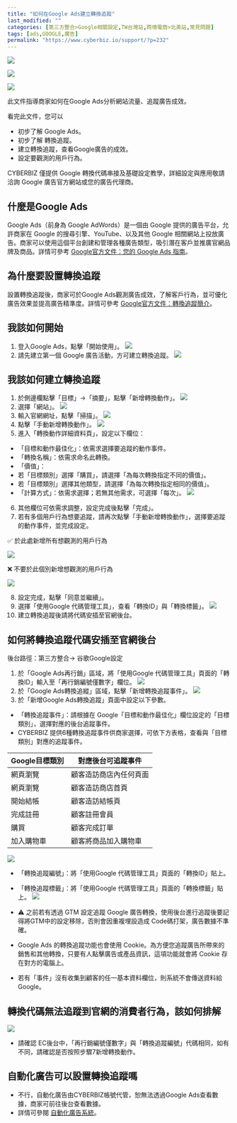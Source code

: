 ```yaml
---
title: "如何在Google Ads建立轉換追蹤"
last_modified: ""
categories: [第三方整合>Google相關設定,TW台灣站,跨境電商>北美站,常見問題]
tags: [ads,GOOGLE,廣告]
permalink: "https://www.cyberbiz.io/support/?p=232"
---
```


![](https://www.cyberbiz.io/support/wp-content/uploads/適用站別.png)

[![](https://www.cyberbiz.io/support/wp-content/uploads/台灣站.png)](https://www.cyberbiz.io/support/?page_id=2490)

[![](https://www.cyberbiz.io/support/wp-content/uploads/北美站.png)](https://www.cyberbiz.io/support/?page_id=9206)

此文件指導商家如何在Google Ads分析網站流量、追蹤廣告成效。

看完此文件，您可以

* 初步了解 Google Ads。
* 初步了解 轉換追蹤。
* 建立轉換追蹤，查看Google廣告的成效。
* 設定要觀測的用戶行為。

CYBERBIZ 僅提供 Google 轉換代碼串接及基礎設定教學，詳細設定與應用敬請洽詢 Google 廣告官方網站或您的廣告代理商。

## 什麼是Google Ads

Google Ads（前身為 Google AdWords）是一個由 Google 提供的廣告平台，允許商家在 Google
的搜尋引擎、YouTube、以及其他 Google
相關網站上投放廣告。商家可以使用這個平台創建和管理各種廣告類型，吸引潛在客戶並推廣官網品牌及商品。詳情可參考 [Google官方文件：您的 Google
Ads 指南](https://support.google.com/google-ads/answer/6146252)。

## 為什麼要設置轉換追蹤

設置轉換追蹤後，商家可於Google Ads觀測廣告成效，了解客戶行為，並可優化廣告效果並提高廣告精準度。詳情可參考
[Google官方文件：轉換追蹤簡介](https://support.google.com/google-ads/answer/1722022?hl=zh-Hant)。

## 我該如何開始

1. 登入Google Ads，點擊「開始使用」。 [![](https://www.cyberbiz.io/support/wp-content/uploads/google-ads轉換追蹤01-1024x490.png)](https://www.cyberbiz.io/support/wp-content/uploads/google-ads轉換追蹤01.png)
2. 請先建立第一個 Google 廣告活動，方可建立轉換追蹤。 [![](https://www.cyberbiz.io/support/wp-content/uploads/google-ads轉換追蹤02-1024x486.png)](https://www.cyberbiz.io/support/wp-content/uploads/google-ads轉換追蹤02.png)



## 我該如何建立轉換追蹤

1. 於側邊欄點擊「目標」→「摘要」，點擊「新增轉換動作」。 [![](https://www.cyberbiz.io/support/wp-content/uploads/google-ads轉換追蹤03-1024x486.png)](https://www.cyberbiz.io/support/wp-content/uploads/google-ads轉換追蹤03.png)
2. 選擇「網站」。 [![](https://www.cyberbiz.io/support/wp-content/uploads/google-ads轉換追蹤04-1024x486.png)](https://www.cyberbiz.io/support/wp-content/uploads/google-ads轉換追蹤04.png)
3. 輸入官網網址，點擊「掃描」。 [![](https://www.cyberbiz.io/support/wp-content/uploads/google-ads轉換追蹤05-1024x486.png)](https://www.cyberbiz.io/support/wp-content/uploads/google-ads轉換追蹤05.png)
4. 點擊「手動新增轉換動作」。 [![](https://www.cyberbiz.io/support/wp-content/uploads/google-ads轉換追蹤06-1024x486.png)](https://www.cyberbiz.io/support/wp-content/uploads/google-ads轉換追蹤06.png)
5. 進入「轉換動作詳細資料頁」，設定以下欄位： 
* 「目標和動作最佳化」：依需求選擇要追蹤的動作事件。
* 「轉換名稱」：依需求命名此轉換。
* 「價值」：
* 若「目標類別」選擇「購買」，請選擇「為每次轉換指定不同的價值」。
* 若「目標類別」選擇其他類型，請選擇「為每次轉換指定相同的價值」。
* 「計算方式」：依需求選擇；若無其他需求，可選擇「每次」。
[![](https://www.cyberbiz.io/support/wp-content/uploads/google-ads轉換追蹤07-1024x717.png)](https://www.cyberbiz.io/support/wp-content/uploads/google-ads轉換追蹤07.png)

6. 其他欄位可依需求調整，設定完成後點擊「完成」。
7. 若有多個用戶行為想要追蹤，請再次點擊「手動新增轉換動作」，選擇要追蹤的動作事件，並完成設定。

✅ 於此處新增所有想觀測的用戶行為

[![](https://www.cyberbiz.io/support/wp-content/uploads/google-ads轉換追蹤06-1024x486.png)](https://www.cyberbiz.io/support/wp-content/uploads/google-ads轉換追蹤06.png)

❌ 不要於此個別新增想觀測的用戶行為

[![](https://www.cyberbiz.io/support/wp-content/uploads/google-ads轉換追蹤03-1024x486.png)](https://www.cyberbiz.io/support/wp-content/uploads/google-ads轉換追蹤03.png)

8. 設定完成，點擊「同意並繼續」。
9. 選擇「使用Google 代碼管理工具」，查看「轉換ID」與「轉換標籤」。 [![](https://www.cyberbiz.io/support/wp-content/uploads/google-ads01-1024x486.png)](https://www.cyberbiz.io/support/wp-content/uploads/google-ads01.png)
10. 建立轉換追蹤後請將代碼安插至官網後台。

## 如何將轉換追蹤代碼安插至官網後台

後台路徑：第三方整合→ 谷歌Google設定

1. 於「Google Ads再行銷」區域，將「使用Google 代碼管理工具」頁面的「轉換ID」輸入至「再行銷編號僅數字」欄位。 [![](https://www.cyberbiz.io/support/wp-content/uploads/google-ads轉換追蹤08-1024x490.png)](https://www.cyberbiz.io/support/wp-content/uploads/google-ads轉換追蹤08.png)
2. 於「Google Ads轉換追縱」區域，點擊「新增轉換追蹤事件」。 [![](https://www.cyberbiz.io/support/wp-content/uploads/google-ads轉換追蹤09-1024x490.png)](https://www.cyberbiz.io/support/wp-content/uploads/google-ads轉換追蹤09.png)
3. 於「新增Google Ads轉換追蹤」頁面中設定以下參數。 
* 「轉換追蹤事件」：請根據在 Google「目標和動作最佳化」欄位設定的「目標類別」，選擇對應的後台追蹤事件。 
* CYBERBIZ 提供6種轉換追蹤事件供商家選擇，可依下方表格，查看與「目標類別」對應的追蹤事件。

Google目標類別| 對應後台可追蹤事件  
---|---  
網頁瀏覽| 顧客造訪商店內任何頁面  
網頁瀏覽| 顧客造訪商店首頁  
開始結帳| 顧客造訪結帳頁  
完成註冊| 顧客註冊會員  
購買| 顧客完成訂單  
加入購物車| 顧客將商品加入購物車  

[![](https://www.cyberbiz.io/support/wp-content/uploads/google-ads轉換追蹤10-1024x715.png)](https://www.cyberbiz.io/support/wp-content/uploads/google-ads轉換追蹤10.png)



* 「轉換追蹤編號」：將「使用Google 代碼管理工具」頁面的「轉換ID」貼上。
* 「轉換追蹤標籤」：將「使用Google 代碼管理工具」頁面的「轉換標籤」貼上。
[![](https://www.cyberbiz.io/support/wp-content/uploads/google-ads轉換追蹤11-1024x486.png)](https://www.cyberbiz.io/support/wp-content/uploads/google-ads轉換追蹤11.png)

* ⚠️ 之前若有透過 GTM 設定追蹤 Google 廣告轉換，使用後台進行追蹤後要記得將GTM中的設定移除，否則會因重複埋設造成 Code碼打架，廣告數據不準確。
* Google Ads 的轉換追蹤功能也會使用 Cookie。為方便您追蹤廣告所帶來的銷售和其他轉換，只要有人點擊廣告或產品資訊，這項功能就會將 Cookie 存在對方的電腦上。
* 若有「事件」沒有收集到顧客的任一基本資料欄位，則系統不會傳送資料給 Google。 

## 轉換代碼無法追蹤到官網的消費者行為，該如何排解

[![](https://www.cyberbiz.io/support/wp-content/uploads/google-ads轉換追蹤12-1024x490.png)](https://www.cyberbiz.io/support/wp-content/uploads/google-ads轉換追蹤12.png)

* 請確認 EC後台中，「再行銷編號僅數字」與「轉換追蹤編號」代碼相同，如有不同，請確認是否按照步驟7新增轉換動作。

## 自動化廣告可以設置轉換追蹤嗎

* 不行，自動化廣告由CYBERBIZ帳號代管，恕無法透過Google Ads查看數據，商家可前往後台查看數據。
* 詳情可參閱 [自動化廣告系統](https://www.cyberbiz.io/support/?p=34930#track)。

